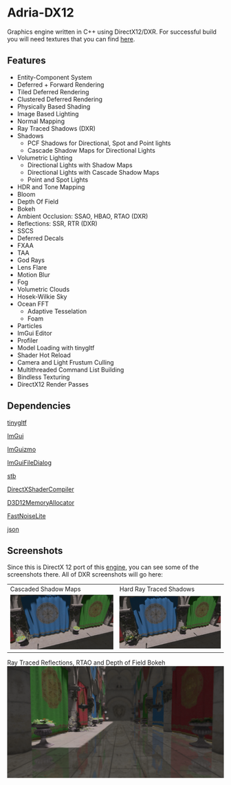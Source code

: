 # Adria-DX12

Graphics engine written in C++ using DirectX12/DXR. For successful build you will need textures that you can find [here](https://github.com/mateeeeeee/Adria-DX11/releases/tag/1.0).
## Features
* Entity-Component System
* Deferred + Forward Rendering 
* Tiled Deferred Rendering 
* Clustered Deferred Rendering
* Physically Based Shading
* Image Based Lighting
* Normal Mapping
* Ray Traced Shadows (DXR)
* Shadows
    - PCF Shadows for Directional, Spot and Point lights
    - Cascade Shadow Maps for Directional Lights
* Volumetric Lighting
    - Directional Lights with Shadow Maps
    - Directional Lights with Cascade Shadow Maps
    - Point and Spot Lights 
* HDR and Tone Mapping
* Bloom
* Depth Of Field
* Bokeh
* Ambient Occlusion: SSAO, HBAO, RTAO (DXR)
* Reflections: SSR, RTR (DXR)
* SSCS
* Deferred Decals
* FXAA
* TAA
* God Rays
* Lens Flare
* Motion Blur
* Fog
* Volumetric Clouds
* Hosek-Wilkie Sky
* Ocean FFT
    - Adaptive Tesselation
    - Foam
* Particles
* ImGui Editor
* Profiler
* Model Loading with tinygltf
* Shader Hot Reload
* Camera and Light Frustum Culling
* Multithreaded Command List Building
* Bindless Texturing 
* DirectX12 Render Passes


## Dependencies
[tinygltf](https://github.com/syoyo/tinygltf)

[ImGui](https://github.com/ocornut/imgui)

[ImGuizmo](https://github.com/CedricGuillemet/ImGuizmo)

[ImGuiFileDialog](https://github.com/aiekick/ImGuiFileDialog)

[stb](https://github.com/nothings/stb)

[DirectXShaderCompiler](https://github.com/microsoft/DirectXShaderCompiler)

[D3D12MemoryAllocator](https://github.com/GPUOpen-LibrariesAndSDKs/D3D12MemoryAllocator)

[FastNoiseLite](https://github.com/Auburn/FastNoiseLite)

[json](https://github.com/nlohmann/json)

## Screenshots

Since this is DirectX 12 port of this [engine](https://github.com/mate286/Adria-DX11), you can see some of the screenshots there. 
All of DXR screenshots will go here:

<table>
  <tr>
    <td>Cascaded Shadow Maps</td>
     <td>Hard Ray Traced Shadows</td>
     </tr>
  <tr>
    <td><img src="Screenshots/cascades.png"></td>
    <td><img src="Screenshots/rtshadows.png"></td>
  </tr>
</table>

Ray Traced Reflections, RTAO and Depth of Field Bokeh
![alt text](Screenshots/rtr.png "Ray Traced Reflections") 
